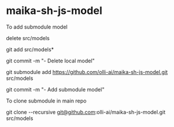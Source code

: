 # maika-sh-js-model
To add submodule model

delete src/models

git add src/models*

git commit -m "- Delete local model"

git submodule add https://github.com/olli-ai/maika-sh-js-model.git src/models

git commit -m "- Add submodule model"

To clone submodule in main repo

git clone --recursive git@github.com:olli-ai/maika-sh-js-model.git src/models
